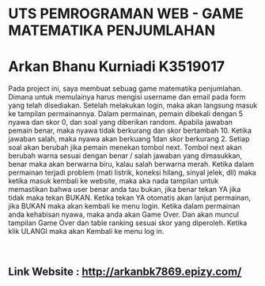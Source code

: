 # UTS PEMROGRAMAN WEB - GAME MATEMATIKA PENJUMLAHAN
# Arkan Bhanu Kurniadi K3519017

<p>
Pada project ini, saya membuat sebuag game matematika penjumlahan. Dimana untuk memulainya harus mengisi username dan email pada form yang telah disediakan. Setelah melakukan login, maka akan langsung masuk ke tampilan permainannya. Dalam permainan, pemain dibekali dengan 5 nyawa dan skor 0, dan soal yang diberikan random. Apabila jawaban pemain benar, maka nyawa tidak berkurang dan skor bertambah 10. Ketika jawaban salah, maka nyawa akan berkuang 1dan skor berkurang 2. Setiap soal akan berubah jika pemain menekan tombol next. Tombol next akan berubah warna sesuai dengan benar / salah jawaban yang dimasukkan, benar maka akan berwarna biru, kalau salah berwarna merah. Ketika dalam permainan terjadi problem (mati listrik, koneksi hilang, sinyal jelek, dll) maka ketika masuk kembali ke website, maka aka nada tampilan untuk memastikan bahwa user benar anda tau bukan, jika benar tekan YA jika tidak maka tekan BUKAN. Ketika tekan YA otomatis akan lanjut permainan, jika BUKAN maka akan kembali ke menu login. Ketika dalam permainan anda kehabisan nyawa, maka anda akan Game Over.  Dan akan muncul tampilan Game Over dan table ranking sesuai skor yang diperoleh. Ketika klik ULANGI maka akan Kembali ke menu log in. 
</p>
<br>

## Link Website : http://arkanbk7869.epizy.com/
